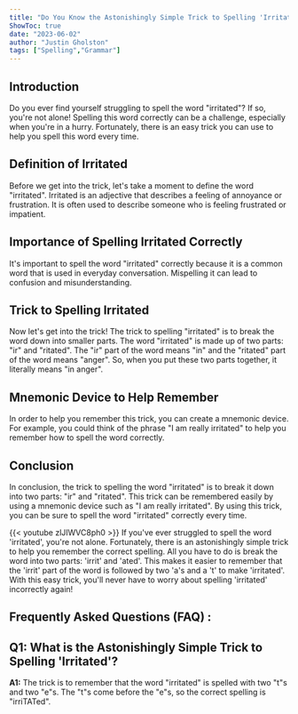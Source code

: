 ```yaml
---
title: "Do You Know the Astonishingly Simple Trick to Spelling 'Irritated'?"
ShowToc: true 
date: "2023-06-02"
author: "Justin Gholston" 
tags: ["Spelling","Grammar"]
---
```

## Introduction
Do you ever find yourself struggling to spell the word "irritated"? If so, you're not alone! Spelling this word correctly can be a challenge, especially when you're in a hurry. Fortunately, there is an easy trick you can use to help you spell this word every time.

## Definition of Irritated
Before we get into the trick, let's take a moment to define the word "irritated". Irritated is an adjective that describes a feeling of annoyance or frustration. It is often used to describe someone who is feeling frustrated or impatient.

## Importance of Spelling Irritated Correctly
It's important to spell the word "irritated" correctly because it is a common word that is used in everyday conversation. Mispelling it can lead to confusion and misunderstanding.

## Trick to Spelling Irritated
Now let's get into the trick! The trick to spelling "irritated" is to break the word down into smaller parts. The word "irritated" is made up of two parts: "ir" and "ritated". The "ir" part of the word means "in" and the "ritated" part of the word means "anger". So, when you put these two parts together, it literally means "in anger".

## Mnemonic Device to Help Remember
In order to help you remember this trick, you can create a mnemonic device. For example, you could think of the phrase "I am really irritated" to help you remember how to spell the word correctly.

## Conclusion
In conclusion, the trick to spelling the word "irritated" is to break it down into two parts: "ir" and "ritated". This trick can be remembered easily by using a mnemonic device such as "I am really irritated". By using this trick, you can be sure to spell the word "irritated" correctly every time.

{{< youtube zlJIWVC8ph0 >}} 
If you've ever struggled to spell the word 'irritated', you're not alone. Fortunately, there is an astonishingly simple trick to help you remember the correct spelling. All you have to do is break the word into two parts: 'irrit' and 'ated'. This makes it easier to remember that the 'irrit' part of the word is followed by two 'a's and a 't' to make 'irritated'. With this easy trick, you'll never have to worry about spelling 'irritated' incorrectly again!

## Frequently Asked Questions (FAQ) :
## Q1: What is the Astonishingly Simple Trick to Spelling 'Irritated'?

**A1:** The trick is to remember that the word "irritated" is spelled with two "t"s and two "e"s. The "t"s come before the "e"s, so the correct spelling is "irriTATed".





